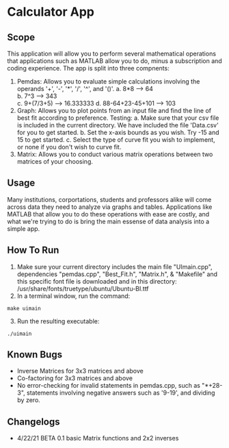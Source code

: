 # Calculator App

## Scope

This application will allow you to perform several mathematical operations that applications such as MATLAB allow you to do, minus a subscription and coding
experience. The app is split into three compnents:

1. Pemdas: Allows you to evaluate simple calculations involving the operands '\+', '\-', '\*', '/', '^', and '()'.
	a. 8\*8 --> 64  
	b. 7^3 --> 343  
	c. 9\+(7/3\+5) --> 16.333333
	d. 88\-64\+23\-45\+101 --> 103
2. Graph: Allows you to plot points from an input file and find the line of best fit according to preference.
	Testing:
	a. Make sure that your csv file is included in the current directory. We have included the file 'Data.csv' for you to get started.
	b. Set the x-axis bounds as you wish. Try -15 and 15 to get started.
	c. Select the type of curve fit you wish to implement, or none if you don't wish to curve fit.
3. Matrix: Allows you to conduct various matrix operations between two matrices of your choosing.

## Usage

Many institutions, corportations, students and professors alike will come across data they need to
analyze via graphs and tables. Applications like MATLAB that allow you to do these operations with ease
are costly, and what we're trying to do is bring the main essense of data analysis into a simple app.

## How To Run

1. Make sure your current directory includes the main file "UImain.cpp", dependencies "pemdas.cpp", "Best_Fit.h", "Matrix.h", & "Makefile" and this specific font file is downloaded and in this directory:
	/usr/share/fonts/truetype/ubuntu/Ubuntu-BI.ttf
2. In a terminal window, run the command:
```
make uimain
```
3. Run the resulting executable:
```
./uimain
```


## Known Bugs
- Inverse Matrices for 3x3 matrices and above
- Co-factoring for 3x3 matrices and above 
- No error-checking for invalid statements in pemdas.cpp, such as "\*\+28\-3", statements involving negative answers such as '9\-19', and dividing by zero.

## Changelogs
- 4/22/21 BETA 0.1 basic Matrix functions and 2x2 inverses
